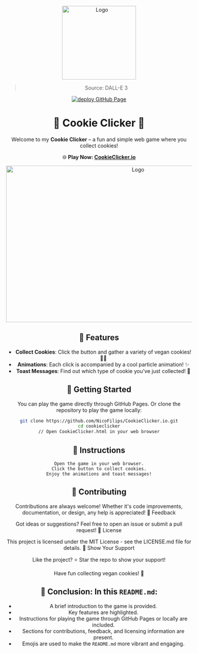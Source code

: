<!-- PROJECT LOGO -->
<br />
<div align="center">
<a href="https://github.com/NicoFilips/CookieClicker.io/">
  <img src="https://user-images.githubusercontent.com/35654361/290687115-7ea13dc6-d4cc-4c23-ac2d-a93736f694da.png" alt="Logo" width="200" height="200">
</a>

<blockquote>
  <p>Source: DALL-E 3</p>
</blockquote>

 [![deploy GitHub Page](https://github.com/NicoFilips/CookieClicker.io/actions/workflows/pages/pages-build-deployment/badge.svg)](https://github.com/NicoFilips/CookieClicker.io/actions/workflows/pages/pages-build-deployment)

# 🍪 Cookie Clicker 🌱

Welcome to my **Cookie Clicker** – a fun and simple web game where you collect cookies! 

🌐 **Play Now: [CookieClicker.io](https://NicoFilips.github.io/CookieClicker.io/)**

<a href="https://github.com/NicoFilips/CookieClicker.io/">
  <img src="https://user-images.githubusercontent.com/35654361/292312593-9a627f33-066e-4b9a-88ae-f35d88127d3a.png" alt="Logo" width="700" height="425">
</a>

## 🌟 Features

- **Collect Cookies**: Click the button and gather a variety of vegan cookies! 🍫🍪
- **Animations**: Each click is accompanied by a cool particle animation! ✨
- **Toast Messages**: Find out which type of cookie you've just collected! 📣

## 🚀 Getting Started

You can play the game directly through GitHub Pages.
Or clone the repository to play the game locally:

```bash
git clone https://github.com/NicoFilips/CookieClicker.io.git
cd cookieclicker
// Open CookieClicker.html in your web browser
```

## 📝 Instructions

    Open the game in your web browser.
    Click the button to collect cookies.
    Enjoy the animations and toast messages!

## 🤝 Contributing

Contributions are always welcome! Whether it's code improvements, documentation, or design, any help is appreciated!
💌 Feedback

Got ideas or suggestions? Feel free to open an issue or submit a pull request!
📜 License

This project is licensed under the MIT License - see the LICENSE.md file for details.
🌈 Show Your Support

Like the project? ⭐️ Star the repo to show your support!

Have fun collecting vegan cookies! 🎉


## 📍 Conclusion: In this `README.md`:

- A brief introduction to the game is provided.
- Key features are highlighted.
- Instructions for playing the game through GitHub Pages or locally are included.
- Sections for contributions, feedback, and licensing information are present.
- Emojis are used to make the `README.md` more vibrant and engaging.
